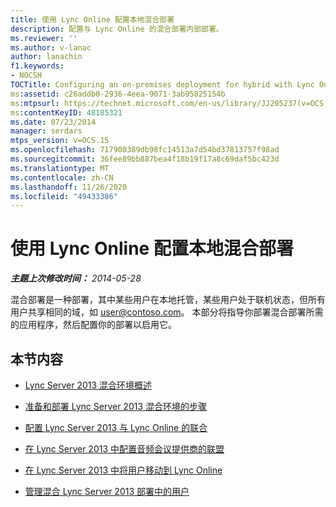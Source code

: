 ```yaml
---
title: 使用 Lync Online 配置本地混合部署
description: 配置与 Lync Online 的混合部署内部部署。
ms.reviewer: ''
ms.author: v-lanac
author: lanachin
f1.keywords:
- NOCSH
TOCTitle: Configuring an on-premises deployment for hybrid with Lync Online
ms:assetid: c26addb0-2936-4eea-9071-3ab95825154b
ms:mtpsurl: https://technet.microsoft.com/en-us/library/JJ205237(v=OCS.15)
ms:contentKeyID: 48185321
ms.date: 07/23/2014
manager: serdars
mtps_version: v=OCS.15
ms.openlocfilehash: 717900389db98fc14513a7d54bd37813757f98ad
ms.sourcegitcommit: 36fee89bb887bea4f18b19f17a8c69daf5bc423d
ms.translationtype: MT
ms.contentlocale: zh-CN
ms.lasthandoff: 11/26/2020
ms.locfileid: "49433386"
---
```

# <a name="configuring-an-on-premises-deployment-for-hybrid-with-lync-online"></a>使用 Lync Online 配置本地混合部署

<div data-xmlns="http://www.w3.org/1999/xhtml">

<div class="topic" data-xmlns="http://www.w3.org/1999/xhtml" data-msxsl="urn:schemas-microsoft-com:xslt" data-cs="https://msdn.microsoft.com/">

<div data-asp="https://msdn2.microsoft.com/asp">



</div>

<div id="mainSection">

<div id="mainBody">

<span> </span>

_**主题上次修改时间：** 2014-05-28_

混合部署是一种部署，其中某些用户在本地托管，某些用户处于联机状态，但所有用户共享相同的域，如 user@contoso.com。 本部分将指导你部署混合部署所需的应用程序，然后配置你的部署以启用它。

<div>

## <a name="in-this-section"></a>本节内容

  - [Lync Server 2013 混合环境概述](lync-server-2013-overview-of-the-lync-server-hybrid-environment.md)

  - [准备和部署 Lync Server 2013 混合环境的步骤](lync-server-2013-steps-to-prepare-and-deploy-lync-server-hybrid-environment.md)

  - [配置 Lync Server 2013 与 Lync Online 的联合](lync-server-2013-configure-federation-with-lync-online.md)

  - [在 Lync Server 2013 中配置音频会议提供商的联盟](lync-server-2013-configure-federation-for-an-audio-conferencing-provider.md)

  - [在 Lync Server 2013 中将用户移动到 Lync Online](lync-server-2013-move-users-to-lync-online.md)

  - [管理混合 Lync Server 2013 部署中的用户](lync-server-2013-administering-users-in-a-hybrid-deployment.md)

</div>

</div>

<span> </span>

</div>

</div>

</div>

